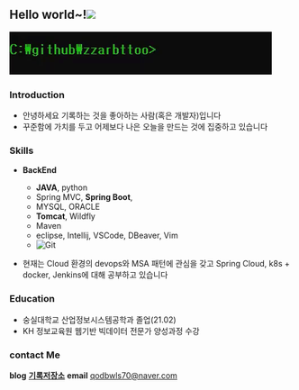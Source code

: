 

<h2>Hello world~!<img src="https://raw.githubusercontent.com/aemmadi/aemmadi/master/wave.gif" width="30px">
</h2>

<img src="./gifs/zzarbttoo_hello.gif">

### Introduction
- 안녕하세요 기록하는 것을 좋아하는 사람(혹은 개발자)입니다
- 꾸준함에 가치를 두고 어제보다 나은 오늘을 만드는 것에 집중하고 있습니다

### Skills 
-   <b>BackEnd</b>
      - <b>JAVA</b>, python
      - Spring MVC, <b>Spring Boot</b>, 
      - MYSQL, ORACLE 
      - <b>Tomcat</b>, Wildfly 
      - Maven
      - eclipse, Intellij, VSCode, DBeaver, Vim
      - ![Git](https://img.shields.io/badge/-Git-black?style=flat-square&logo=git)

- 현재는 Cloud 환경의 devops와 MSA 패턴에 관심을 갖고 Spring Cloud, k8s + docker, Jenkins에 대해 공부하고 있습니다 
### Education

- 숭실대학교 산업정보시스템공학과 졸업(21.02)
- KH 정보교육원 웹기반 빅데이터 전문가 양성과정 수강 

### contact Me 

<b>blog</b> <a href = "https://blog.naver.com/qodbwls70"><b>기록저장소</b></a>
<b>email</b> qodbwls70@naver.com


  